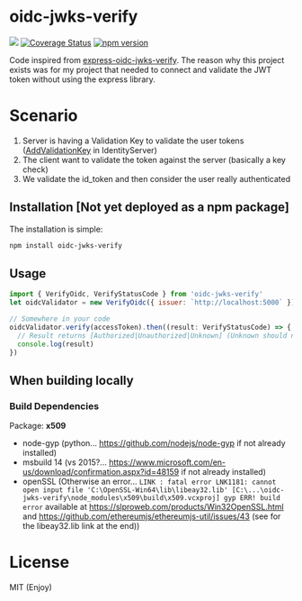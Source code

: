 # oidc-jwks-verify
![](https://api.travis-ci.org/Nordes/oidc-jwks-verify.svg?branch=master) 
[![Coverage Status](https://coveralls.io/repos/github/Nordes/oidc-jwks-verify/badge.svg?branch=master)](https://coveralls.io/github/Nordes/oidc-jwks-verify?branch=master) [![npm version](https://badge.fury.io/js/oidc-jwks-verify.svg)](https://badge.fury.io/js/oidc-jwks-verify)

Code inspired from [express-oidc-jwks-verify](https://github.com/Nordes/oidc-jwks-verify). The reason why this project exists was for my project that needed to connect and validate the JWT token without using the express library.

# Scenario
1. Server is having a Validation Key to validate the user tokens ([AddValidationKey](http://docs.identityserver.io/en/release/topics/startup.html#refstartupkeymaterial) in IdentityServer)
2. The client want to validate the token against the server (basically a key check)
3. We validate the id_token and then consider the user really authenticated

## Installation [Not yet deployed as a npm package]
The installation is simple:

```bash
npm install oidc-jwks-verify
```

## Usage
```js
import { VerifyOidc, VerifyStatusCode } from 'oidc-jwks-verify'
let oidcValidator = new VerifyOidc({ issuer: `http://localhost:5000` })

// Somewhere in your code
oidcValidator.verify(accessToken).then((result: VerifyStatusCode) => {
  // Result returns [Authorized|Unauthorized|Unknown] (Unknown should never happen)
  console.log(result)
})
```

## When building locally
### Build Dependencies
Package: __x509__
- node-gyp (python... https://github.com/nodejs/node-gyp if not already installed)
- msbuild 14 (vs 2015?... https://www.microsoft.com/en-us/download/confirmation.aspx?id=48159 if not already installed)
- openSSL (Otherwise an error... `LINK : fatal error LNK1181: cannot open input file 'C:\OpenSSL-Win64\lib\libeay32.lib' [C:\...\oidc-jwks-verify\node_modules\x509\build\x509.vcxproj]
gyp ERR! build error` available at https://slproweb.com/products/Win32OpenSSL.html and https://github.com/ethereumjs/ethereumjs-util/issues/43 (see for the libeay32.lib link at the end))

# License
MIT (Enjoy)